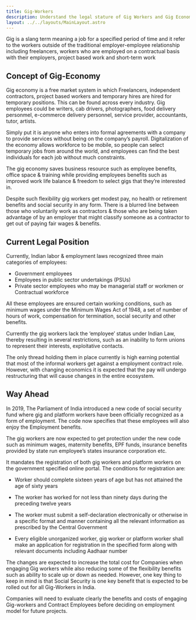 ```yaml
---
title: Gig-Workers
description: Understand the legal stature of Gig Workers and Gig Economy and how its expected to change
layout: ../../layouts/MainLayout.astro
---
```


Gig is a slang term meaning a job for a specified period of time and it refer to the workers outside of the traditional employer-employee relationship including freelancers, workers who are employed on a contractual basis with their employers, project based work and short-term work


## Concept of Gig-Economy

Gig economy is a free market system in which  Freelancers, independent contractors, project based workers and temporary hires  are hired for temporary positions. This can be found across every industry. Gig employees could be writers, cab drivers, photographers, food delivery personmel, e-commerce delivery personnel, service provider, accountants, tutor, artists. 

Simply put it is  anyone who enters into formal agreements with a company to provide services without being on the company’s payroll. Digitalization of the economy allows workforce to be mobile, so people can select temporary jobs from around the world, and employees can find the best individuals for each job without much constraints.

The gig economy saves business resource such as employee benefits, office space & training while providing employees benefits such as improved work life balance & freedom to select gigs that they’re interested in. 

Despite such flexibility gig workers get modest pay, no health or retirement benefits and social security in any form. There is a blurred line between those who voluntarily work as contractors & those who are being taken advantage of by an employer that might classify someone as a contractor to get out of paying fair wages & benefits.

## Current Legal Position 

Currently, Indian labor & employment laws recognized three main categories of employees: 

* Government employees 
* Employees in public sector undertakings (PSUs)
* Private sector employees who may be managerial staff or workmen or Contractual workforce

All these employees are ensured certain working conditions, such as  minimum wages under the Minimum Wages Act of 1948, a set of number of hours of work, compensation for termination, social security and other benefits.

Currently the gig workers lack the ‘employee’ status under Indian Law, thereby resulting in several restrictions, such as an inability to form unions to represent their interests, exploitative contacts. 

The only thread holding them in place currently is high earning potential that most of the informal workers get against a employment contract role. However, with changing economics it is expected that the pay will undergo restructuring that will cause changes in the entire ecosystem. 

## Way Ahead

In 2019, The Parliament of India introduced a new code of social security fund where gig and platform workers have been officially recognized as a form of employment. The code now specifies that these employees will also enjoy the Employment benefits.

The gig workers are now expected to get protection under the new code such as minimum wages, maternity benefits, EPF funds, insurance benefits provided by state run employee’s states insurance corporation etc.

It mandates the registration of both gig workers and platform workers on the government specified online portal. The conditions for registration are:

* Worker should complete sixteen years of age but has not attained the age of sixty years

* The worker has worked for not less than ninety days during the preceding twelve years

* The worker must submit a self-declaration electronically or otherwise in a specific format and manner containing all the relevant information as prescribed by the Central Government

* Every eligible unorganized worker, gig worker or platform worker shall make an application for registration in the specified form along with relevant documents including Aadhaar number

The changes are expected to increase the total cost for Companies when engaging Gig workers while also reducing some of the flexibility benefits such as ability to scale up or down as needed. However, one key thing to keep in mind is that Social Security is one key benefit that is expected to be rolled out for all Gig-Workers in India.

Companies will need to evaluate clearly the benefits and costs of engaging Gig-workers and Contract Employees before deciding on employment model for future projects.
